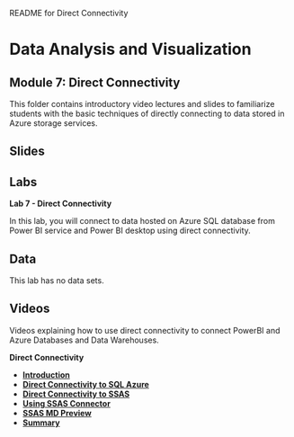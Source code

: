 README for Direct Connectivity 
# Data Analysis and Visualization
## Module 7: Direct Connectivity

This folder contains introductory video lectures and slides to familiarize students with the basic techniques of directly connecting to data stored in Azure storage services.

## Slides  

## Labs

**Lab 7 - Direct Connectivity** 

In this lab, you will connect to data hosted on Azure SQL database from Power BI service and Power BI desktop using direct connectivity.

## Data

This lab has no data sets.

## Videos  

Videos explaining how to use direct connectivity to connect PowerBI and Azure Databases and Data Warehouses.

**Direct Connectivity**

- **[Introduction](https://youtu.be/EKewOxnYkns)**
- **[Direct Connectivity to SQL Azure](https://youtu.be/ayhKcc4OzNI)**
- **[Direct Connectivity to SSAS](https://youtu.be/knapeDm5JoI)**
- **[Using SSAS Connector](https://youtu.be/jCmvSB1Mig0)**
- **[SSAS MD Preview](https://youtu.be/MGjr0sRLfoE)**
- **[Summary](https://youtu.be/p7rwFHRTtDM)**
